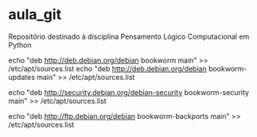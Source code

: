 # aula_git
Repositório destinado à disciplina Pensamento Lógico Computacional em Python

echo "deb http://deb.debian.org/debian bookworm main" >> /etc/apt/sources.list
echo "deb http://deb.debian.org/debian bookworm-updates main" >> /etc/apt/sources.list
 
echo "deb http://security.debian.org/debian-security bookworm-security main" >> /etc/apt/sources.list

echo "deb http://ftp.debian.org/debian bookworm-backports main" >> /etc/apt/sources.list
